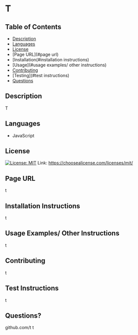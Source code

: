 
  # T

  ## Table of Contents
  * [Description](#description)
  * [Languages](#languages)
  * [License](#license)
  * [Page URL](#page url)
  * [Installation(#installation instructions)
  * [Usage](#usage examples/ other instructions)
  * [Contributing](#contributing)
  * [Testing](#test instructions)
  * [Questions](#questions?)

  ## Description
  T

  ## Languages
  * JavaScript

  
  ## License
  [![License: MIT](https://img.shields.io/badge/License-MIT-yellow.svg)](https://opensource.org/licenses/MIT)
  Link: https://choosealicense.com/licenses/mit/
    

  
  ## Page URL
  t 
   

  
  ## Installation Instructions
  t 
   

  
  ## Usage Examples/ Other Instructions
  t 
   

  
  ## Contributing
  t
   

  
  ## Test Instructions
  t
   

  
  ## Questions?
  github.com/t
  t 
   

  